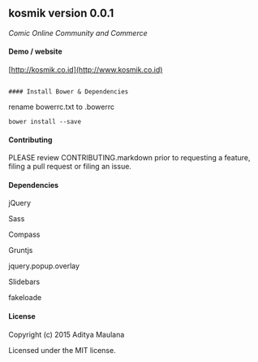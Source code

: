 kosmik version 0.0.1
-------

[1]: <https://github.com/dait23/kosmik-website>

_Comic Online Community and Commerce_

#### Demo / website

[http://kosmik.co.id](http://www.kosmik.co.id)

```

#### Install Bower & Dependencies

````
rename bowerrc.txt to .bowerrc

````
bower install --save 
````

#### Contributing

PLEASE review CONTRIBUTING.markdown prior to requesting a feature, filing a pull request or filing an issue.



#### Dependencies

jQuery 

Sass

Compass

Gruntjs

jquery.popup.overlay

Slidebars

fakeloade

#### License

Copyright (c) 2015 Aditya Maulana

Licensed under the MIT license.


